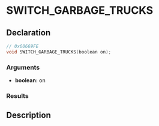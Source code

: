 # SWITCH_GARBAGE_TRUCKS

## Declaration
```cpp
// 0x60669FE
void SWITCH_GARBAGE_TRUCKS(boolean on);
```

### Arguments
- **boolean:** on

### Results

## Description
